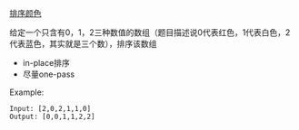 [排序颜色](https://leetcode.com/problems/sort-colors/)

给定一个只含有0，1，2三种数值的数组（题目描述说0代表红色，1代表白色，2代表蓝色，其实就是三个数），排序该数组

+ in-place排序
+ 尽量one-pass

Example:
```
Input: [2,0,2,1,1,0]
Output: [0,0,1,1,2,2]
```